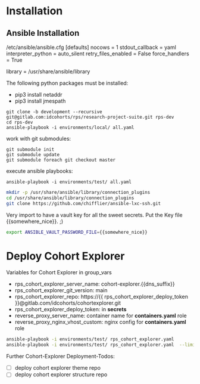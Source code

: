 # Installation 

## Ansible Installation
/etc/ansible/ansible.cfg
[defaults]
nocows = 1
stdout_callback = yaml
interpreter_python = auto_silent
retry_files_enabled = False
force_handlers = True

library = /usr/share/ansible/library

The following python packages must be installed:

* pip3 install netaddr
* pip3 install jmespath

```
git clone -b development --recursive git@gitlab.com:idcohorts/rps/research-project-suite.git rps-dev
cd rps-dev
ansible-playbook -i environments/local/ all.yaml
```

work with git submodules:
```
git submodule init
git submodule update
git submodule foreach git checkout master
```

execute ansible playbooks:
```
ansible-playbook -i environments/test/ all.yaml
```



```sh
mkdir -p /usr/share/ansible/library/connection_plugins
cd /usr/share/ansible/library/connection_plugins
git clone https://github.com/chifflier/ansible-lxc-ssh.git
```

Very import to have a vault key for all the sweet secrets. Put the Key file {{somewhere_nice}}. ;)

```sh
export ANSIBLE_VAULT_PASSWORD_FILE={{somewhere_nice}}
```


# Deploy Cohort Explorer

Variables for Cohort Explorer in group_vars
- rps_cohort_explorer_server_name: cohort-explorer.{{dns_suffix}}
- rps_cohort_explorer_git_version: main
- rps_cohort_explorer_repo: https://{{ rps_cohort_explorer_deploy_token }}@gitlab.com/idcohorts/cohortexplorer.git
- rps_cohort_explorer_deploy_token: in **secrets**
- reverse_proxy_server_name: container name for **containers.yaml** role
- reverse_proxy_nginx_vhost_custom: nginx config for **containers.yaml** role


```sh
ansible-playbook -i environments/test/ rps_cohort_explorer.yaml 
ansible-playbook -i environments/test/ rps_cohort_explorer.yaml  --limit rps_cohort_explorer
```

Further Cohort-Explorer Deployment-Todos:

- [ ] deploy cohort explorer theme repo
- [ ] deploy cohort explorer structure repo